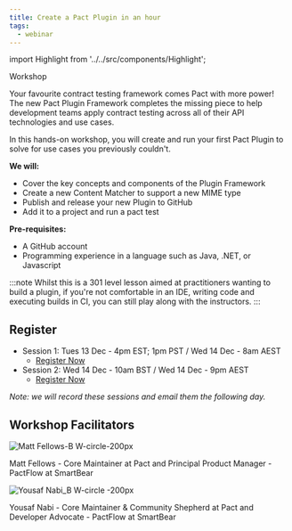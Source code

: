 ```yaml
---
title: Create a Pact Plugin in an hour
tags:
  - webinar
---
```


import Highlight from '../../src/components/Highlight';

<Highlight color="#25c2a0">Workshop</Highlight><p/>

Your favourite contract testing framework comes Pact with more power! The new Pact Plugin Framework completes the missing piece to help development teams apply contract testing across all of their API technologies and use cases.

In this hands-on workshop, you will create and run your first Pact Plugin to solve for use cases you previously couldn't.

**We will:**

* Cover the key concepts and components of the Plugin Framework
* Create a new Content Matcher to support a new MIME type
* Publish and release your new Plugin to GitHub
* Add it to a project and run a pact test

**Pre-requisites:**

* A GitHub account
* Programming experience in a language such as Java, .NET, or Javascript 
 
:::note
Whilst this is a 301 level lesson aimed at practitioners wanting to build a plugin, if you're not comfortable in an IDE, writing code and executing builds in CI, you can still 
play along with the instructors.
:::

Register
---

* Session 1: Tues 13 Dec - 4pm EST; 1pm PST / Wed 14 Dec - 8am AEST
  * [Register Now](https://smartbear.zoom.us/webinar/register/WN_pWsqiuZ6R7WArBSY0BOBeg)
* Session 2: Wed 14 Dec - 10am BST / Wed 14 Dec - 9pm AEST
  * [Register Now](https://smartbear.zoom.us/webinar/register/WN_IPtGiMzgS626THnyrjT75g)

*Note: we will record these sessions and email them the following day.*

Workshop Facilitators
---

![Matt Fellows-B W-circle-200px](https://user-images.githubusercontent.com/70673937/197754384-2d05b939-add8-499c-8f40-3fc2af160e03.png)

Matt Fellows - Core Maintainer at Pact and Principal Product Manager - PactFlow at SmartBear

![Yousaf Nabi_B W-circle -200px](https://user-images.githubusercontent.com/70673937/197754405-896450b2-35a0-49b5-840b-35b9b8b986f3.png)

Yousaf Nabi - Core Maintainer & Community Shepherd at Pact and Developer Advocate - PactFlow at SmartBear
